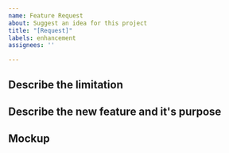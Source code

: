 ```yaml
---
name: Feature Request
about: Suggest an idea for this project
title: "[Request]"
labels: enhancement
assignees: ''

---
```


**Describe the limitation**
-
<!-- Add problem here -->


**Describe the new feature and it's purpose**
-
<!-- Add request here -->


**Mockup**
-
<!-- Add any screenshots or pseudo-code here. -->


